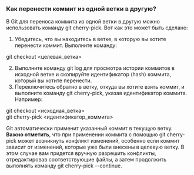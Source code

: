 ### Как перенести коммит из одной ветки в другую?
В Git для переноса коммита из одной ветки в другую можно использовать команду git cherry-pick. Вот как это может быть сделано:  
1. Убедитесь, что вы находитесь в ветке, в которую вы хотите перенести коммит. Выполните команду:  

git checkout <целевая_ветка>

2. Выполните команду git log для просмотра истории коммитов в исходной ветке и скопируйте идентификатор (hash) коммита, который вы хотите перенести.  
3. Переключитесь обратно в ветку, откуда вы хотите взять коммит, и выполните команду git cherry-pick, указав идентификатор коммита. Например:  

git checkout <исходная_ветка>  
git cherry-pick <идентификатор_коммита>  

Git автоматически применит указанный коммит в текущую ветку.  
**Важно отметить**, что при применении коммита с помощью git cherry-pick может возникнуть конфликт изменений, особенно если коммит зависит от изменений, которые уже были внесены в целевую ветку. В этом случае вам придется вручную разрешить конфликты, отредактировав соответствующие файлы, а затем продолжить выполнять команду git cherry-pick --continue.  
